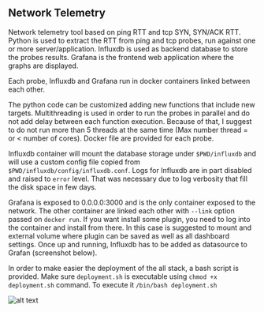 ## Network Telemetry

Network telemetry tool based on ping RTT and tcp SYN, SYN/ACK RTT. Python is used to extract the RTT from ping and tcp probes, run against one or more server/application. Influxdb is used as backend database to store the probes results. Grafana is the frontend web application where the graphs are displayed.

Each probe, Influxdb and Grafana run in docker containers linked between each other.

The python code can be customized adding new functions that include new targets. Multithreading is used in order to run the probes in parallel and do not add delay between each function execution. Because of that, I suggest to do not run more than 5 threads at the same time (Max number thread = or < number of cores). Docker file are provided for each probe.

Influxdb container will mount the database storage under `$PWD/influxdb` and will use a custom config file copied from `$PWD/influxdb/config/influxdb.conf`. Logs for Influxdb are in part disabled and raised to `error` level. That was necessary due to log verbosity that fill the disk space in few days.

Grafana is exposed to 0.0.0.0:3000 and is the only container exposed to the network. The other container are linked each other with `--link` option passed on `docker run`. If you want install some plugin, you need to log into the container and install from there. In this case is suggested to mount and external volume where plugin can be saved as well as all dashboard settings. Once up and running, Influxdb has to be added as datasource to Grafan (screenshot below).

In order to make easier the deployment of the all stack, a bash script is provided. Make sure `deployment.sh` is executable using `chmod +x deployment.sh` command. To execute it `/bin/bash deployment.sh`

![alt text](https://gitlab.com/networkAutomation/network-telemetry/blob/master/screenshots/data_source.png "Data Source")

